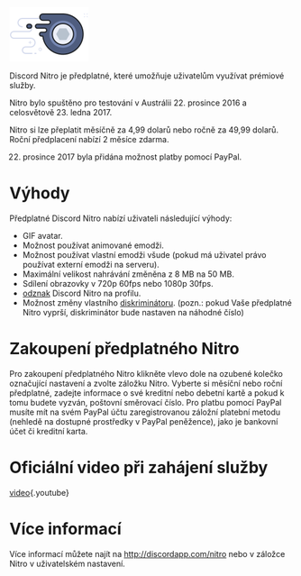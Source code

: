 <!-- TITLE: Nitro -->
<!-- SUBTITLE: Podpořte vývoj Discordu -->

![Odznak Nitro](/uploads/nitro/nitrobadge.png "Odznak Nitro")

Discord Nitro je předplatné, které umožňuje uživatelům využívat prémiové služby.

Nitro bylo spuštěno pro testování v Austrálii 22. prosince 2016 a celosvětově 23. ledna 2017.

Nitro si lze přeplatit měsíčně za 4,99 dolarů nebo ročně za 49,99 dolarů. Roční předplacení nabízí 2 měsíce zdarma.

22. prosince 2017 byla přidána možnost platby pomocí PayPal.

# Výhody
Předplatné Discord Nitro nabízí uživateli následující výhody:

* GIF avatar.
* Možnost používat animované emodži.
* Možnost používat vlastní emodži všude (pokud má uživatel právo používat externí emodži na serveru).
* Maximální velikost nahrávání změněna z 8 MB na 50 MB.
* Sdílení obrazovky v 720p 60fps nebo 1080p 30fps.
* [odznak](/badges) Discord Nitro na profilu.
* Možnost změny vlastního [diskriminátoru](/discriminator). (pozn.:  pokud Vaše předplatné Nitro vyprší, diskriminátor bude nastaven na náhodné číslo)

# Zakoupení předplatného Nitro
Pro zakoupení předplatného Nitro klikněte vlevo dole na ozubené kolečko označující nastavení a zvolte záložku Nitro. Vyberte si měsíční nebo roční předplatné, zadejte informace o své kreditní nebo debetní kartě a pokud k tomu budete vyzván, poštovní směrovací číslo. Pro platbu pomocí PayPal musíte mít na svém PayPal účtu zaregistrovanou záložní platební metodu (nehledě na dostupné prostředky v PayPal peněžence), jako je bankovní účet či kreditní karta.
# Oficiální video při zahájení služby

[video](https://www.youtube.com/watch?v=psIIWROIvtM){.youtube}


# Více informací
Více informací můžete najít na http://discordapp.com/nitro nebo v záložce Nitro v uživatelském nastavení.